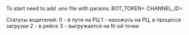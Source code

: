 To start need to add .env file with params:
BOT_TOKEN=
CHANNEL_ID=

Статусы водителей:
0 - в пути на РЦ
1 - нахожусь на РЦ, в процессе загрузки
2 - в рейсе
3 - выгружается на N-ой точке